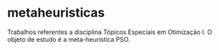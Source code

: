 # metaheuristicas
Trabalhos referentes a disciplina Tópicos Especiais em Otimização I. O objeto de estudo é a meta-heurística PSO.
